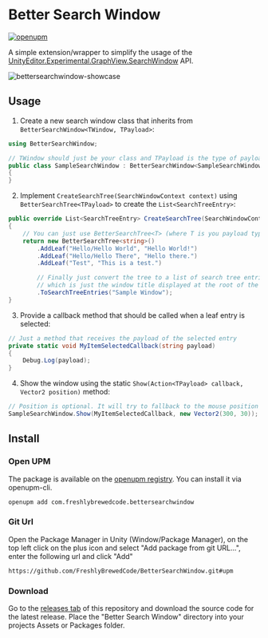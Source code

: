 # Better Search Window
[![openupm](https://img.shields.io/npm/v/com.freshlybrewedcode.bettersearchwindow?label=openupm&registry_uri=https://package.openupm.com)](https://openupm.com/packages/com.freshlybrewedcode.bettersearchwindow/)

A simple extension/wrapper to simplify the usage of the [UnityEditor.Experimental.GraphView.SearchWindow](https://docs.unity3d.com/ScriptReference/Experimental.GraphView.SearchWindow.html) API.

![bettersearchwindow-showcase](https://i.imgur.com/58Og2w5.gif)

## Usage
1. Create a new search window class that inherits from `BetterSearchWindow<TWindow, TPayload>`:

```C#
using BetterSearchWindow;

// TWindow should just be your class and TPayload is the type of payload you would like to use in the window.
public class SampleSearchWindow : BetterSearchWindow<SampleSearchWindow, string>
{
}
```
2. Implement `CreateSearchTree(SearchWindowContext context)` using `BetterSearchTree<TPayload>` to create the `List<SearchTreeEntry>`:

```C#
public override List<SearchTreeEntry> CreateSearchTree(SearchWindowContext context)
{
    // You can just use BetterSearchTree<T> (where T is you payload type) to build your search tree
    return new BetterSearchTree<string>()
        .AddLeaf("Hello/Hello World", "Hello World!")
        .AddLeaf("Hello/Hello There", "Hello there.")
        .AddLeaf("Test", "This is a test.")

        // Finally just convert the tree to a list of search tree entries while providing the root name
        // which is just the window title displayed at the root of the search window
        .ToSearchTreeEntries("Sample Window");
}
```
3. Provide a callback method that should be called when a leaf entry is selected:

```C#
// Just a method that receives the payload of the selected entry
private static void MyItemSelectedCallback(string payload)
{
    Debug.Log(payload);
}
```
4. Show the window using the static `Show(Action<TPayload> callback, Vector2 position)` method:

```C#
// Position is optional. It will try to fallback to the mouse position if nothing else is specified
SampleSearchWindow.Show(MyItemSelectedCallback, new Vector2(300, 30));
```

## Install
### Open UPM
The package is available on the [openupm registry](https://openupm.com/). You can install it via openupm-cli.
```
openupm add com.freshlybrewedcode.bettersearchwindow
```

### Git Url
Open the Package Manager in Unity (Window/Package Manager), on the top left click on the plus icon and select "Add package from git URL...", enter the following url and click "Add"
```
https://github.com/FreshlyBrewedCode/BetterSearchWindow.git#upm
```

### Download
Go to the [releases tab](https://github.com/FreshlyBrewedCode/BetterSearchWindow/releases) of this repository and download the source code for the latest release. Place the "Better Search Window" directory into your projects Assets or Packages folder.
